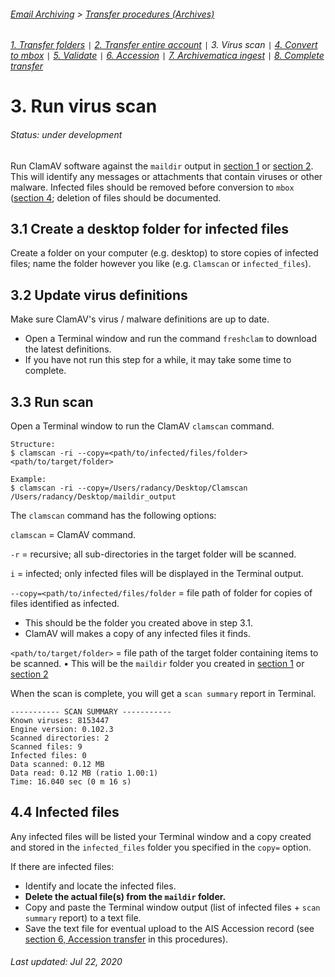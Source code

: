 ###### [Email Archiving](../../README.md) > [Transfer procedures (Archives)](./00-introduction.md)
###### [1. Transfer folders](./01-transfer-folders.md) `|` [2. Transfer entire account](./02-transfer-account.md) `|` 3. Virus scan `|` [4. Convert to mbox](./04-convert-to-mbox.md) `|` [5. Validate](./05-validate-transfer.md) `|` [6. Accession](./06-accession-transfer.md) `|` [7. Archivematica ingest](./07-archivematica-ingest.md) `|` [8. Complete transfer](./08-complete-transfer.md)

# 3. Run virus scan

###### Status: under development

Run ClamAV software against the `maildir` output in [section 1](./01-transfer-folders.md) or [section 2](./02-transfer-account.md). This will identify any messages or attachments that contain viruses or other malware. Infected files should be removed before conversion to `mbox` ([section 4](./04-convert-to-mbox.md); deletion of files should be documented.

## 3.1 Create a desktop folder for infected files
Create a folder on your computer (e.g. desktop) to store copies of infected files; name the folder however you like (e.g. `Clamscan` or `infected_files`).

## 3.2 Update virus definitions
Make sure ClamAV's virus / malware definitions are up to date.
- Open a Terminal window and run the command `freshclam` to download the latest definitions.
- If you have not run this step for a while, it may take some time to complete.

## 3.3 Run scan
Open a Terminal window to run the ClamAV `clamscan` command.

```
Structure:
$ clamscan -ri --copy=<path/to/infected/files/folder> <path/to/target/folder>
```

```
Example:
$ clamscan -ri --copy=/Users/radancy/Desktop/Clamscan /Users/radancy/Desktop/maildir_output
```

The `clamscan` command has the following options:

`clamscan` = ClamAV command.

`-r` = recursive; all sub-directories in the target folder will be scanned.

`i` = infected; only infected files will be displayed in the Terminal output.

`--copy=<path/to/infected/files/folder` = file path of folder for copies of files identified as infected.
- This should be the folder you created above in step 3.1.
- ClamAV will makes a copy of any infected files it finds.

`<path/to/target/folder>` = file path of the target folder containing items to be scanned.
•	This will be the `maildir` folder you created in [section 1](./01-transfer-folders.md) or [section 2](./02-transfer-account.md)

When the scan is complete, you will get a `scan summary` report in Terminal.

```
----------- SCAN SUMMARY -----------
Known viruses: 8153447
Engine version: 0.102.3
Scanned directories: 2
Scanned files: 9
Infected files: 0
Data scanned: 0.12 MB
Data read: 0.12 MB (ratio 1.00:1)
Time: 16.040 sec (0 m 16 s)
```

## 4.4 Infected files
Any infected files will be listed your Terminal window and a copy created and stored in the `infected_files` folder you specified in the `copy=` option.

If there are infected files:
- Identify and locate the infected files.
- **Delete the actual file(s) from the `maildir` folder.**
- Copy and paste the Terminal window output (list of infected files + `scan summary` report) to a text file.
- Save the text file for eventual upload to the AIS Accession record (see [section 6, Accession transfer](./06-accession-transfer.md) in this procedures).

###### Last updated: Jul 22, 2020
